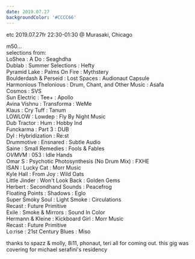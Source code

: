 ```yaml
---
date: 2019.07.27
backgroundColor: '#CCCC66'
---
```


etc 2019.07.27fr 22:30-01:30 @ Murasaki, Chicago  

m50...  
selections from:  
LoShea : A Do : Seaghdha  
Dublab : Summer Selections : Hefty  
Pyramid Lake : Palms On Fire : Mythstery  
Boulderdash & Perseid : Lost Spaces : Audionaut Capsule  
Harmonious Thelonious : Drum, Chant, and Other Music : Asafa  
Cosmos : SVS  
Sun Electric : Tee+ : Apollo  
Avina Vishnu : Transforma : WeMe  
Klaus : Cry Tuff : Tanum  
LOWLOW : Lowdep : Fly By Night Music  
Dub Tractor : Hum : Hobby Ind  
Funckarma : Part 3 : DUB  
Dyl : Hybridization : Re:st  
Drummotive : Ensnared : Subtle Audio  
Saine : Small Remedies : Fools & Fables  
O$VMV$M : 053 : Idle Hands  
Omar S : Psychotic Photosynthesis (No Drum Mix) : FXHE  
ISAN : Lucky Cat : Morr Music  
Kyle Hall : From Joy : Wild Oats  
Little Jinder : Won't Look Back : Golden Gems  
Herbert : Secondhand Sounds : Peacefrog  
Floating Points : Shadows : Eglo  
Super Smoky Soul : Light Smoke : Circulations  
Recast : Future Primitive  
Exile : Smoke & Mirrors : Sound In Color  
Hermann & Kleine : Kickboard Girl : Morr Music  
Recast : Future Primitive  
Lo:rise : 21st Century Blues : Miso  

thanks to spazz & molly, 8i11, phonaut, teri all for coming out. this gig was covering for michael serafini's residency